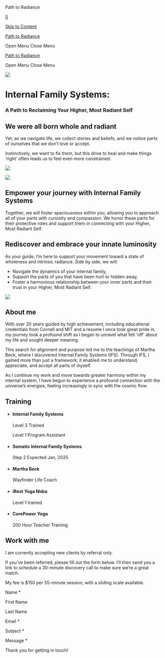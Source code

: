 Path to Radiance



[0](/cart)

[Skip to Content](#page)


[Path to Radiance](/)



Open Menu
Close Menu

[Path to Radiance](/)



Open Menu
Close Menu



![](https://images.squarespace-cdn.com/content/v1/6642738a59cd1e627fcc8236/1715804099207-Q0S0ZRECY5Y7MNX1ASCD/image-asset.jpeg)

Internal Family Systems:
========================

### A Path to Reclaiming Your Higher, Most Radiant Self

We were all born whole and radiant
----------------------------------

Yet, as we navigate life, we collect stories and beliefs, and we notice parts of ourselves that we don’t love or accept.

Instinctively, we want to fix them, but this drive to heal and make things 'right' often leads us to feel even more constrained.

![](https://images.squarespace-cdn.com/content/v1/6642738a59cd1e627fcc8236/f06bf4b8-d68d-47d8-8ec0-40e3b1d17b62/Love+by+Ukrainian+artist+Alexander+Milov+.jpg)

![](https://images.squarespace-cdn.com/content/v1/6642738a59cd1e627fcc8236/1721865824868-226WD29PEYNL74QM5RN7/unsplash-image-CoD2Q92UaEg.jpg)

Empower your journey with Internal Family Systems
-------------------------------------------------

Together, we will foster spaciousness within you, allowing you to approach all of your parts with curiosity and compassion. We honor these parts for their protective roles and support them in connecting with your Higher, Most Radiant Self.

Rediscover and embrace your innate luminosity
---------------------------------------------

As your guide, I’m here to support your movement toward a state of wholeness and intrinsic radiance. Side by side, we will:

* Navigate the dynamics of your internal family,
* Support the parts of you that have been hurt or hidden away,
* Foster a harmonious relationship between your inner parts and their trust in your Higher, Most Radiant Self.

![](https://images.squarespace-cdn.com/content/v1/6642738a59cd1e627fcc8236/444b9f8b-bcfd-4b8c-bedb-e99798f911d5/IMG_7724.jpg)

About me
--------

With over 20 years guided by high achievement, including educational credentials from Cornell and MIT and a resume I once took great pride in, my journey took a profound shift as I began to unravel what felt 'off' about my life and sought deeper meaning.

This search for alignment and purpose led me to the teachings of Martha Beck, where I discovered Internal Family Systems (IFS). Through IFS, I gained more than just a framework; it enabled me to understand, appreciate, and accept all parts of myself.

As I continue my work and move towards greater harmony within my internal system, I have begun to experience a profound connection with the universe’s energies, feeling increasingly in sync with the cosmic flow.

Training
--------

* #### Internal Family Systems

  Level 3 Trained

  Level 1 Program Assistant
* #### Somatic Internal Family Systems

  Step 2 Expected Jan, 2025
* #### Martha Beck

  Wayfinder Life Coach
* #### iRest Yoga Nidra

  Level 1 trained
* #### CorePower Yoga

  200 Hour Teacher Training

Work with me
------------

I am currently accepting new clients by referral only.

If you’ve been referred, please fill out the form below. I’ll then send you a link to schedule a 30-minute discovery call to make sure we’re a great match.

My fee is $150 per 55-minute session, with a sliding scale available.

Name
\*

First Name

Last Name

Email
\*

Subject
\*

Message
\*

Thank you for getting in touch!